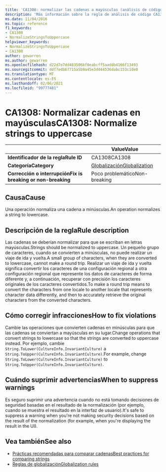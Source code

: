 ```yaml
---
title: 'CA1308: normalizar las cadenas a mayúsculas (análisis de código)'
description: 'Más información sobre la regla de análisis de código CA1308: normalizar cadenas a mayúsculas'
ms.date: 11/04/2016
ms.topic: reference
f1_keywords:
- CA1308
- NormalizeStringsToUppercase
helpviewer_keywords:
- NormalizeStringsToUppercase
- CA1308
author: gewarren
ms.author: gewarren
ms.openlocfilehash: d22d7e7dd483506bf0eabcff5aaddb4166f13493
ms.sourcegitcommit: ddf7edb67715a5b9a45e3dd44536dabc153c1de0
ms.translationtype: MT
ms.contentlocale: es-ES
ms.lasthandoff: 02/06/2021
ms.locfileid: "99777481"
---
```

# <a name="ca1308-normalize-strings-to-uppercase"></a><span data-ttu-id="0219b-103">CA1308: Normalizar cadenas en mayúsculas</span><span class="sxs-lookup"><span data-stu-id="0219b-103">CA1308: Normalize strings to uppercase</span></span>

| | <span data-ttu-id="0219b-104">Value</span><span class="sxs-lookup"><span data-stu-id="0219b-104">Value</span></span> |
|-|-|
| <span data-ttu-id="0219b-105">**Identificador de la regla**</span><span class="sxs-lookup"><span data-stu-id="0219b-105">**Rule ID**</span></span> |<span data-ttu-id="0219b-106">CA1308</span><span class="sxs-lookup"><span data-stu-id="0219b-106">CA1308</span></span>|
| <span data-ttu-id="0219b-107">**Categoría**</span><span class="sxs-lookup"><span data-stu-id="0219b-107">**Category**</span></span> |[<span data-ttu-id="0219b-108">Globalización</span><span class="sxs-lookup"><span data-stu-id="0219b-108">Globalization</span></span>](globalization-warnings.md)|
| <span data-ttu-id="0219b-109">**Corrección o interrupción**</span><span class="sxs-lookup"><span data-stu-id="0219b-109">**Fix is breaking or non-breaking**</span></span> |<span data-ttu-id="0219b-110">Poco problemático</span><span class="sxs-lookup"><span data-stu-id="0219b-110">Non-breaking</span></span>|

## <a name="cause"></a><span data-ttu-id="0219b-111">Causa</span><span class="sxs-lookup"><span data-stu-id="0219b-111">Cause</span></span>

<span data-ttu-id="0219b-112">Una operación normaliza una cadena a minúsculas.</span><span class="sxs-lookup"><span data-stu-id="0219b-112">An operation normalizes a string to lowercase.</span></span>

## <a name="rule-description"></a><span data-ttu-id="0219b-113">Descripción de la regla</span><span class="sxs-lookup"><span data-stu-id="0219b-113">Rule description</span></span>

<span data-ttu-id="0219b-114">Las cadenas se deberían normalizar para que se escriban en letras mayúsculas.</span><span class="sxs-lookup"><span data-stu-id="0219b-114">Strings should be normalized to uppercase.</span></span> <span data-ttu-id="0219b-115">Un pequeño grupo de caracteres, cuando se convierten a minúsculas, no puede realizar un viaje de ida y vuelta.</span><span class="sxs-lookup"><span data-stu-id="0219b-115">A small group of characters, when they are converted to lowercase, cannot make a round trip.</span></span> <span data-ttu-id="0219b-116">Realizar un viaje de ida y vuelta significa convertir los caracteres de una configuración regional a otra configuración regional que represente los datos de caracteres de forma diferente y, a continuación, recuperar con precisión los caracteres originales de los caracteres convertidos.</span><span class="sxs-lookup"><span data-stu-id="0219b-116">To make a round trip means to convert the characters from one locale to another locale that represents character data differently, and then to accurately retrieve the original characters from the converted characters.</span></span>

## <a name="how-to-fix-violations"></a><span data-ttu-id="0219b-117">Cómo corregir infracciones</span><span class="sxs-lookup"><span data-stu-id="0219b-117">How to fix violations</span></span>

<span data-ttu-id="0219b-118">Cambie las operaciones que convierten cadenas en minúsculas para que las cadenas se conviertan a mayúsculas en su lugar.</span><span class="sxs-lookup"><span data-stu-id="0219b-118">Change operations that convert strings to lowercase so that the strings are converted to uppercase instead.</span></span> <span data-ttu-id="0219b-119">Por ejemplo, cambie `String.ToLower(CultureInfo.InvariantCulture)` a `String.ToUpper(CultureInfo.InvariantCulture)`.</span><span class="sxs-lookup"><span data-stu-id="0219b-119">For example, change `String.ToLower(CultureInfo.InvariantCulture)` to `String.ToUpper(CultureInfo.InvariantCulture)`.</span></span>

## <a name="when-to-suppress-warnings"></a><span data-ttu-id="0219b-120">Cuándo suprimir advertencias</span><span class="sxs-lookup"><span data-stu-id="0219b-120">When to suppress warnings</span></span>

<span data-ttu-id="0219b-121">Es seguro suprimir una advertencia cuando no está tomando decisiones de seguridad basadas en el resultado de la normalización (por ejemplo, cuando se muestra el resultado en la interfaz de usuario).</span><span class="sxs-lookup"><span data-stu-id="0219b-121">It's safe to suppress a warning when you're not making security decisions based on the result of the normalization (for example, when you're displaying the result in the UI).</span></span>

## <a name="see-also"></a><span data-ttu-id="0219b-122">Vea también</span><span class="sxs-lookup"><span data-stu-id="0219b-122">See also</span></span>

- [<span data-ttu-id="0219b-123">Prácticas recomendadas para comparar cadenas</span><span class="sxs-lookup"><span data-stu-id="0219b-123">Best practices for comparing strings</span></span>](../../../standard/base-types/best-practices-strings.md)
- [<span data-ttu-id="0219b-124">Reglas de globalización</span><span class="sxs-lookup"><span data-stu-id="0219b-124">Globalization rules</span></span>](globalization-warnings.md)
